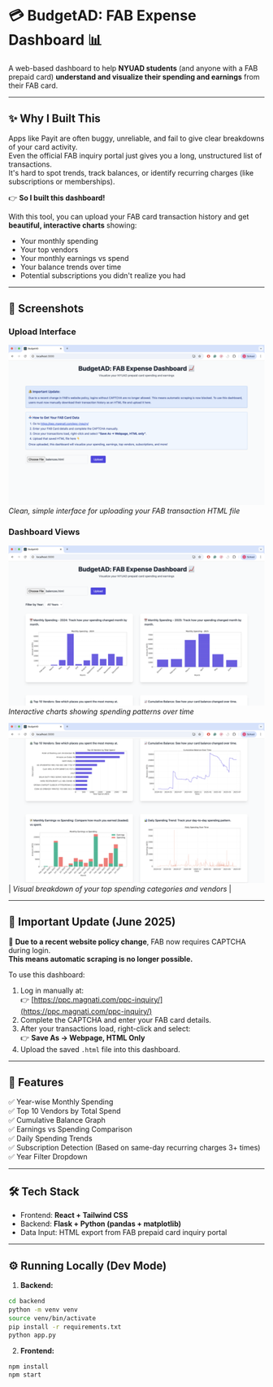 # 💳 BudgetAD: FAB Expense Dashboard 📊
A web-based dashboard to help **NYUAD students** (and anyone with a FAB prepaid card) **understand and visualize their spending and earnings** from their FAB card.

---

## ✨ Why I Built This
Apps like Payit are often buggy, unreliable, and fail to give clear breakdowns of your card activity.  
Even the official FAB inquiry portal just gives you a long, unstructured list of transactions.  
It's hard to spot trends, track balances, or identify recurring charges (like subscriptions or memberships).  

👉 **So I built this dashboard!**  

With this tool, you can upload your FAB card transaction history and get **beautiful, interactive charts** showing:
- Your monthly spending
- Your top vendors
- Your monthly earnings vs spend
- Your balance trends over time
- Potential subscriptions you didn't realize you had


---

## 📸 Screenshots

### Upload Interface
![Upload Page](screenshots/budgetadss4.png)
*Clean, simple interface for uploading your FAB transaction HTML file*

### Dashboard Views
![Dashboard Screenshot 1](screenshots/budgetadss2.png)
*Interactive charts showing spending patterns over time* 

![Dashboard Screenshot 2](screenshots/budgetadss3.png) |
*Visual breakdown of your top spending categories and vendors* |

---

## 📢 Important Update (June 2025)
🔐 **Due to a recent website policy change**, FAB now requires CAPTCHA during login.  
**This means automatic scraping is no longer possible.**

To use this dashboard:
1. Log in manually at:  
👉 [https://ppc.magnati.com/ppc-inquiry/](https://ppc.magnati.com/ppc-inquiry/)
2. Complete the CAPTCHA and enter your FAB card details.
3. After your transactions load, right-click and select:  
👉 **Save As → Webpage, HTML Only**
4. Upload the saved `.html` file into this dashboard.


---

## 🚀 Features
✅ Year-wise Monthly Spending  
✅ Top 10 Vendors by Total Spend  
✅ Cumulative Balance Graph  
✅ Earnings vs Spending Comparison  
✅ Daily Spending Trends  
✅ Subscription Detection (Based on same-day recurring charges 3+ times)  
✅ Year Filter Dropdown  

---

## 🛠️ Tech Stack
- Frontend: **React + Tailwind CSS**
- Backend: **Flask + Python (pandas + matplotlib)**
- Data Input: HTML export from FAB prepaid card inquiry portal

---

## ⚙️ Running Locally (Dev Mode)
1. **Backend:**
  ```bash
  cd backend
  python -m venv venv
  source venv/bin/activate
  pip install -r requirements.txt
  python app.py
```
2. **Frontend:**
  ```cd frontend
npm install
npm start
```


